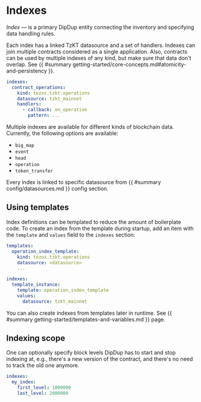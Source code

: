 # Indexes

_Index_ — is a primary DipDup entity connecting the inventory and specifying data handling rules.

Each index has a linked TzKT datasource and a set of handlers. Indexes can join multiple contracts considered as a single application. Also, contracts can be used by multiple indexes of any kind, but make sure that data don't overlap. See {{ #summary getting-started/core-concepts.md#atomicity-and-persistency }}.

```yaml
indexes:
  contract_operations:
    kind: tezos.tzkt.operations
    datasource: tzkt_mainnet
    handlers:
      - callback: on_operation
        pattern: ...
```

Multiple indexes are available for different kinds of blockchain data. Currently, the following options are available:

* `big_map`
* `event`
* `head`
* `operation`
* `token_transfer`

Every index is linked to specific datasource from {{ #summary config/datasources.md }} config section.

## Using templates

Index definitions can be templated to reduce the amount of boilerplate code. To create an index from the template during startup, add an item with the `template` and `values` field to the `indexes` section:

```yaml
templates:
  operation_index_template:
    kind: tezos.tzkt.operations
    datasource: <datasource>
    ...

indexes:
  template_instance:
    template: operation_index_template
    values:
      datasource: tzkt_mainnet
```

You can also create indexes from templates later in runtime. See {{ #summary getting-started/templates-and-variables.md }} page.

## Indexing scope

One can optionally specify block levels DipDup has to start and stop indexing at, e.g., there's a new version of the contract, and there's no need to track the old one anymore.

```yaml
indexes:
  my_index:
    first_level: 1000000
    last_level: 2000000
```
